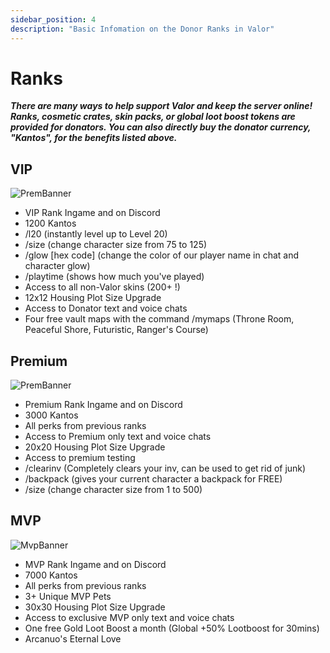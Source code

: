 ```yaml
---
sidebar_position: 4
description: "Basic Infomation on the Donor Ranks in Valor"
---
```


# Ranks
***There are many ways to help support Valor and keep the server online! Ranks, cosmetic crates, skin packs, or global loot boost tokens are provided for donators. You can also directly buy the donator currency, "Kantos", for the benefits listed above.***

## VIP
![PremBanner](https://mvp.valorserver.com/images/vip-banner.png)

- VIP Rank Ingame and on Discord
- 1200 Kantos
- /l20 (instantly level up to Level 20)
- /size (change character size from 75 to 125)
- /glow [hex code] (change the color of our player name in chat and character glow)
- /playtime (shows how much you've played)
- Access to all non-Valor skins (200+ !)
- 12x12 Housing Plot Size Upgrade
- Access to Donator text and voice chats
- Four free vault maps with the command /mymaps (Throne Room, Peaceful Shore, Futuristic, Ranger's Course)

## Premium
![PremBanner](https://mvp.valorserver.com/images/prem-banner.png)


- Premium Rank Ingame and on Discord
- 3000 Kantos
- All perks from previous ranks
- Access to Premium only text and voice chats
- 20x20 Housing Plot Size Upgrade
- Access to premium testing
- /clearinv (Completely clears your inv, can be used to get rid of junk)
- /backpack (gives your current character a backpack for FREE)
- /size (change character size from 1 to 500)

## MVP
![MvpBanner](https://mvp.valorserver.com/images/mvp-banner.png)


- MVP Rank Ingame and on Discord
- 7000 Kantos
- All perks from previous ranks
- 3+ Unique MVP Pets
- 30x30 Housing Plot Size Upgrade
- Access to exclusive MVP only text and voice chats
- One free Gold Loot Boost a month (Global +50% Lootboost for 30mins)
- Arcanuo's Eternal Love
